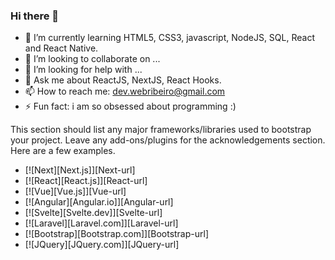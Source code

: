 ### Hi there 👋


- 🌱 I’m currently learning HTML5, CSS3, javascript, NodeJS, SQL, React and React Native.
- 👯 I’m looking to collaborate on ...
- 🤔 I’m looking for help with ...
- 💬 Ask me about ReactJS, NextJS, React Hooks.
- 📫 How to reach me: dev.webribeiro@gmail.com
- ⚡ Fun fact: i am so obsessed about programming :)

This section should list any major frameworks/libraries used to bootstrap your project. Leave any add-ons/plugins for the acknowledgements section. Here are a few examples.

* [![Next][Next.js]][Next-url]
* [![React][React.js]][React-url]
* [![Vue][Vue.js]][Vue-url]
* [![Angular][Angular.io]][Angular-url]
* [![Svelte][Svelte.dev]][Svelte-url]
* [![Laravel][Laravel.com]][Laravel-url]
* [![Bootstrap][Bootstrap.com]][Bootstrap-url]
* [![JQuery][JQuery.com]][JQuery-url]



